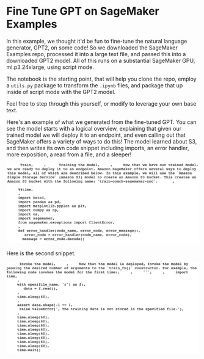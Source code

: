 # Fine Tune GPT on SageMaker Examples
In this example, we thought it'd be fun to fine-tune the natural language generator, GPT2, on some code! So we downloaded the SageMaker Examples repo, processed it into a large text file, and passed this into a downloaded GPT2 model. All of this runs on a substantial SageMaker GPU, ml.p3.24xlarge, using script mode.

The notebook is the starting point, that will help you clone the repo, employ a `utils.py` package to transform the `.ipynb` files, and package that up inside of script mode with the GPT2 model. 

Feel free to step through this yourself, or modify to leverage your own base text. 

Here's an example of what we generated from the fine-tuned GPT. You can see the model starts with a logical overview, explaining that given our trained model we will deploy it to an endpoint, and even calling out that SageMaker offers a variety of ways to do this! The model learned about S3, and then writes its own code snippet including imports, an error handler, more exposition, a read from a file, and a sleeper!

![](images/example_1.png)

Here is the second snippet.

![](images/example_2.png)

